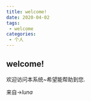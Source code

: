 ```yaml
---
title: welcome!
date: 2020-04-02 
tags: 
 - welcome
categories:
 - 个人
---
```


## welcome!

欢迎访问本系统~希望能帮助到您.

来自->*luna*